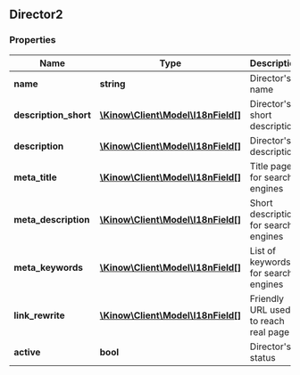 ## Director2

### Properties
Name | Type | Description | Notes
------------ | ------------- | ------------- | -------------
**name** | **string** | Director&#39;s name | [optional] 
**description_short** | [**\Kinow\Client\Model\I18nField[]**](#I18nField) | Director&#39;s short description | [optional] 
**description** | [**\Kinow\Client\Model\I18nField[]**](#I18nField) | Director&#39;s description | [optional] 
**meta_title** | [**\Kinow\Client\Model\I18nField[]**](#I18nField) | Title page for search engines | [optional] 
**meta_description** | [**\Kinow\Client\Model\I18nField[]**](#I18nField) | Short description for search engines | [optional] 
**meta_keywords** | [**\Kinow\Client\Model\I18nField[]**](#I18nField) | List of keywords for search engines | [optional] 
**link_rewrite** | [**\Kinow\Client\Model\I18nField[]**](#I18nField) | Friendly URL used to reach real page | [optional] 
**active** | **bool** | Director&#39;s status | [optional] 


